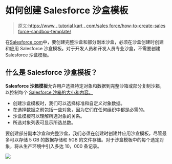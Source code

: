 # 如何创建 Salesforce 沙盒模板

> 原文:[https://www . tutorial kart . com/sales force/how-to-create-sales force-sandbox-template/](https://www.tutorialkart.com/salesforce/how-to-create-salesforce-sandbox-template/)

在[Salesforce.com](https://www.tutorialkart.com/salesforce/what-is-salesforce/)中，要创建完整沙盒和部分副本沙盒，必须在沙盒创建时创建和应用 Salesforce 沙盒模板。对于开发人员和开发人员专业沙盒，不需要创建 Salesforce 沙盒模板。

## 什么是 Salesforce 沙盒模板？

**Salesforce 沙箱模板**允许用户选择特定对象和数据到完整沙箱或部分复制沙箱，以控制每个 [Salesforce 沙箱的大小和内容。](https://www.tutorialkart.com/salesforce/what-is-salesforce-sandbox/)

*   创建沙盒模板时，我们可以选择标准和自定义对象数据。
*   在选择数据之前包括一些对象，因为它们在任何组织中都是必需的。
*   沙盒模板可以理解所选对象的关系。
*   所选对象列表可显示所选总数。

要创建部分副本沙盒和完整沙盒，我们必须在创建时创建并应用沙盒模板，尽管最多可以存储 5 GB 的数据存储和 5GB 的文件存储。对于沙盒模板中的每个选定对象，将从生产环境中引入多达 10，000 条记录。

[![](../Images/925da31b32d6bc3827932f6c8afb11bb.png)](https://www.tutorialkart.com/)